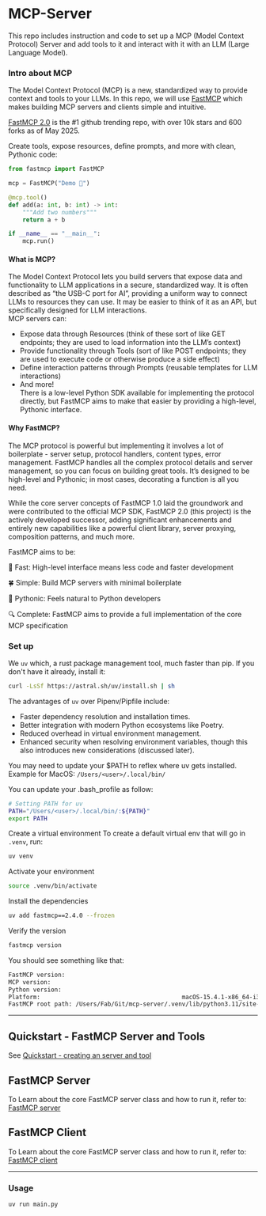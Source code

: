 # MCP-Server

This repo includes instruction and code to set up a MCP (Model Context Protocol) Server and add tools to it and interact with it with an LLM (Large Language Model).

### Intro about MCP
The Model Context Protocol (MCP) is a new, standardized way to provide context and tools to your LLMs. In this repo, we will use [FastMCP](https://gofastmcp.com/getting-started/welcome) which makes building MCP servers and clients simple and intuitive. 

[FastMCP 2.0](https://pypi.org/project/fastmcp/) is the #1 github trending repo, with over 10k stars and 600 forks as of May 2025.


Create tools, expose resources, define prompts, and more with clean, Pythonic code:
```python
from fastmcp import FastMCP

mcp = FastMCP("Demo 🚀")

@mcp.tool()
def add(a: int, b: int) -> int:
    """Add two numbers"""
    return a + b

if __name__ == "__main__":
    mcp.run()
```

#### What is MCP?

The Model Context Protocol lets you build servers that expose data and functionality to LLM applications in a secure, standardized way. It is often described as “the USB-C port for AI”, providing a uniform way to connect LLMs to resources they can use. It may be easier to think of it as an API, but specifically designed for LLM interactions.  
MCP servers can:
- Expose data through Resources (think of these sort of like GET endpoints; they are used to load information into the LLM’s context)
- Provide functionality through Tools (sort of like POST endpoints; they are used to execute code or otherwise produce a side effect)
- Define interaction patterns through Prompts (reusable templates for LLM interactions)
- And more!  
There is a low-level Python SDK available for implementing the protocol directly, but FastMCP aims to make that easier by providing a high-level, Pythonic interface.

#### Why FastMCP?
The MCP protocol is powerful but implementing it involves a lot of boilerplate - server setup, protocol handlers, content types, error management. FastMCP handles all the complex protocol details and server management, so you can focus on building great tools. It’s designed to be high-level and Pythonic; in most cases, decorating a function is all you need.

While the core server concepts of FastMCP 1.0 laid the groundwork and were contributed to the official MCP SDK, FastMCP 2.0 (this project) is the actively developed successor, adding significant enhancements and entirely new capabilities like a powerful client library, server proxying, composition patterns, and much more.

FastMCP aims to be:

🚀 Fast: High-level interface means less code and faster development

🍀 Simple: Build MCP servers with minimal boilerplate

🐍 Pythonic: Feels natural to Python developers

🔍 Complete: FastMCP aims to provide a full implementation of the core MCP specification


### Set up
We `uv` which, a rust package management tool, much faster than pip.
 If you don't have it already, install it:  
```bash
curl -LsSf https://astral.sh/uv/install.sh | sh
```

The advantages of `uv` over Pipenv/Pipfile include:

- Faster dependency resolution and installation times.
- Better integration with modern Python ecosystems like Poetry.
- Reduced overhead in virtual environment management.
- Enhanced security when resolving environment variables, though this also introduces new considerations (discussed later).

You may need to update your $PATH to reflex where uv gets installed.
Example for MacOS: `/Users/<user>/.local/bin/`

You can update your .bash_profile as follow:
```bash
# Setting PATH for uv
PATH="/Users/<user>/.local/bin/:${PATH}"
export PATH
```

Create a virtual environment
To create a default virtual env that will go in `.venv`, run:  
```bash
uv venv
```

Activate your environment
```bash
source .venv/bin/activate
```

Install the dependencies
```bash
uv add fastmcp==2.4.0 --frozen
```

Verify the version
```bash
fastmcp version
```

You should see something like that:
```bash
FastMCP version:                                                          2.4.0
MCP version:                                                              1.9.1
Python version:                                                          3.11.9
Platform:                                        macOS-15.4.1-x86_64-i386-64bit
FastMCP root path: /Users/Fab/Git/mcp-server/.venv/lib/python3.11/site-packages
```

---

## Quickstart - FastMCP Server and Tools
See [Quickstart - creating an server and tool](readme/quickstart_mcp_server.md)


## FastMCP Server
To Learn about the core FastMCP server class and how to run it, refer to: [FastMCP server](readme/fastmcp_server.md)

## FastMCP Client
To Learn about the core FastMCP server class and how to run it, refer to: [FastMCP client](readme/fastmcp_client.md)

---
### Usage 

```bash
uv run main.py
```
